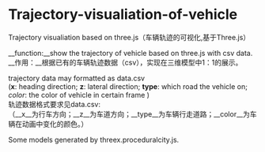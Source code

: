 # Trajectory-visualiation-of-vehicle
Trajectory visualiation based on three.js（车辆轨迹的可视化,基于Three.js）  

__function:__show the trajectory of vehicle based on three.js with csv data.  
__作用：__根据已有的车辆轨迹数据（csv），实现在三维模型中1：1的展示。  

 trajectory data may formatted as data.csv  
  (__x__: heading direction; __z__: lateral direction; __type__: which road the vehicle on; _color_: the color of vehicle in certain frame )  
  轨迹数据格式要求见data.csv:  
（__x__为行车方向；__z__为车道方向；__type__为车辆行走道路；__color__为车辆在动画中变化的颜色。）    
  
    
Some models generated by threex.proceduralcity.js.
